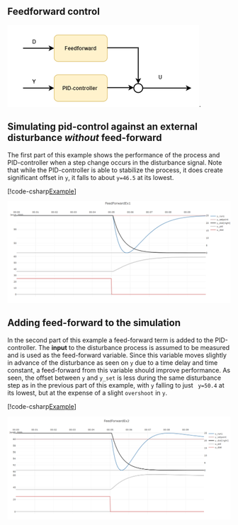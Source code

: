 ## Feedforward control

![pid-feedforward](./images/pid_feedforward.png). 


## Simulating pid-control against an external disturbance *without* feed-forward 

The first part of this example shows the performance of the process and PID-controller when
a step change occurs in the disturbance signal. 
Note that while the PID-controller is able to stabilize the process, it does create significant 
offset in ``y``, it falls to about ``y=46.5`` at its lowest. 

[!code-csharp[Example](../../TimeSeriesAnalysis.Tests/Examples/ProcessControl.cs?name=Feedforward_Part1)]

![Example 5 result](./images/ex_feedforward_part1.png)





## Adding feed-forward to the simulation 

In the second part of this example a feed-forward term is added to the PID-controller.
The **input** to the disturbance process is assumed to be measured and is used as the feed-forward variable.
Since this variable moves slightly in advance of the disturbance as seen on ``y``  due to a time delay and time constant, 
a feed-forward from this variable should improve performance. 
As seen, the offset between ``y`` and ``y_set`` is less during the same disturbance step as in the previous part of this example,
with ``y`` falling to just `` y=50.4`` at its lowest, but at the expense of a slight ``overshoot`` in ``y``.

[!code-csharp[Example](../../TimeSeriesAnalysis.Tests/Examples/ProcessControl.cs?name=Feedforward_Part2)]

![Example 5 result](./images/ex_feedforward_part2.png)